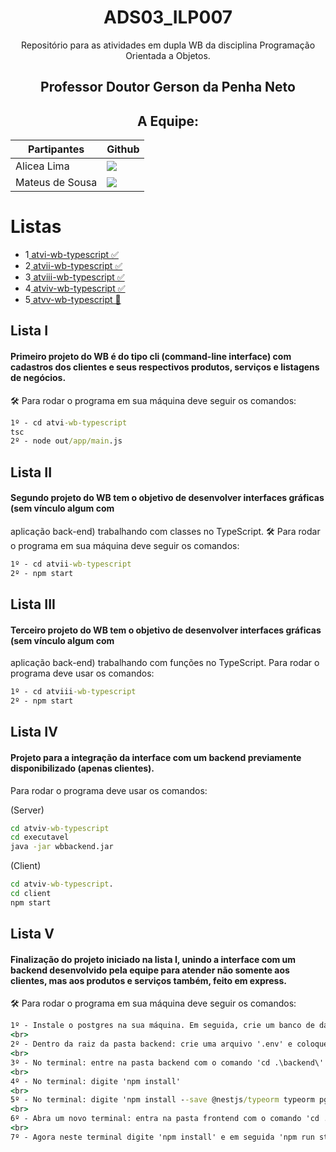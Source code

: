 <div align="center">

# ADS03_ILP007

Repositório para as atividades em dupla WB da disciplina Programação Orientada a Objetos.

## Professor Doutor Gerson da Penha Neto

## A Equipe:

| Partipantes | Github |
| -------- |-------- |
| Alicea Lima | <a href="https://github.com/alicearocha" target="_blanck"><img src = "https://img.shields.io/badge/GitHub-100000?style=for-the-badge&logo=github&logoColor=white" target="_blank"></a> |
| Mateus de Sousa | <a href="https://github.com/MateusdiSousa" target="_blanck"><img src = "https://img.shields.io/badge/GitHub-100000?style=for-the-badge&logo=github&logoColor=white" target="_blank"></a> |

</div>


# Listas
* 1<a href="#1"> atvi-wb-typescript ✅</a>
* 2<a href="#2"> atvii-wb-typescript ✅</a>
* 3<a href="#3"> atviii-wb-typescript ✅</a>
* 4<a href="#4"> atviv-wb-typescript ✅</a>
* 5<a href="#5"> atvv-wb-typescript 🚧</a>

<span id="1">

## Lista I

#### Primeiro projeto do WB é do tipo cli (command-line interface) com cadastros dos clientes e seus respectivos produtos, serviços e listagens de negócios.
🛠️ Para rodar o programa em sua máquina deve seguir os comandos:
```cmd
1º - cd atvi-wb-typescript
tsc
2º - node out/app/main.js
```

<span id="2">

## Lista II

#### Segundo projeto do WB tem o objetivo de desenvolver interfaces gráficas (sem vínculo algum com
aplicação back-end) trabalhando com classes no TypeScript.
🛠️ Para rodar o programa em sua máquina deve seguir os comandos: 

```cmd
1º - cd atvii-wb-typescript
2º - npm start
```

<span id="3">

## Lista III

#### Terceiro projeto do WB tem o objetivo de desenvolver interfaces gráficas (sem vínculo algum com
aplicação back-end) trabalhando com funções no TypeScript.
Para rodar o programa deve usar os comandos: 

```cmd
1º - cd atviii-wb-typescript
2º - npm start
```

<span id="4">

## Lista IV

#### Projeto para a integração da interface com um backend previamente disponibilizado (apenas clientes).
Para rodar o programa deve usar os comandos: 

(Server)
```cmd
cd atviv-wb-typescript
cd executavel
java -jar wbbackend.jar
```

(Client)
```cmd
cd atviv-wb-typescript. 
cd client
npm start
```

<span id="5">

## Lista V

#### Finalização do projeto iniciado na lista I, unindo a interface com um backend desenvolvido pela equipe para atender não somente aos clientes, mas aos produtos e serviços também, feito em express.
🛠️ Para rodar o programa em sua máquina deve seguir os comandos: 
``` cmd
1º - Instale o postgres na sua máquina. Em seguida, crie um banco de dados com o nome de "wb".
<br>
2º - Dentro da raiz da pasta backend: crie uma arquivo '.env' e coloque as informações do seu banco seguindo o exemplo do arquivo '.env.exemplo.'
<br>
3º - No terminal: entre na pasta backend com o comando 'cd .\backend\'
<br>
4º - No terminal: digite 'npm install'
<br>
5º - No terminal: digite 'npm install --save @nestjs/typeorm typeorm pg'
<br>
6º - Abra um novo terminal: entra na pasta frontend com o comando 'cd .\frontend\'
<br>
7º - Agora neste terminal digite 'npm install' e em seguida 'npm run start dev'
```